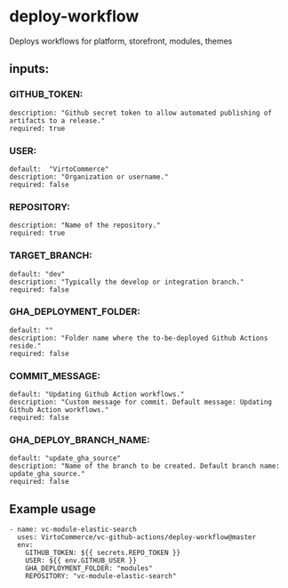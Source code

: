 # deploy-workflow

Deploys workflows for platform, storefront, modules, themes

## inputs:
### GITHUB_TOKEN:
    description: "Github secret token to allow automated publishing of artifacts to a release."
    required: true
### USER:
    default:  "VirtoCommerce"
    description: "Organization or username."
    required: false
### REPOSITORY:
    description: "Name of the repository."
    required: true
### TARGET_BRANCH:
    default: "dev"
    description: "Typically the develop or integration branch."
    required: false
### GHA_DEPLOYMENT_FOLDER:
    default: ""
    description: "Folder name where the to-be-deployed Github Actions reside."
    required: false
### COMMIT_MESSAGE:
    default: "Updating Github Action workflows."
    description: "Custom message for commit. Default message: Updating Github Action workflows."
    required: false
### GHA_DEPLOY_BRANCH_NAME:
    default: "update_gha_source"
    description: "Name of the branch to be created. Default branch name: update_gha_source."
    required: false

## Example usage
```
- name: vc-module-elastic-search
  uses: VirtoCommerce/vc-github-actions/deploy-workflow@master
  env:
    GITHUB_TOKEN: ${{ secrets.REPO_TOKEN }}
    USER: ${{ env.GITHUB_USER }}
    GHA_DEPLOYMENT_FOLDER: "modules"
    REPOSITORY: "vc-module-elastic-search"
```